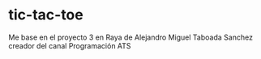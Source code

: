 # tic-tac-toe


Me base en el proyecto 3 en Raya de Alejandro Miguel Taboada Sanchez creador del canal Programación ATS
